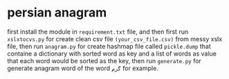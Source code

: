 persian anagram
===============

first install the module in `requirement.txt` file, and then first run `xslxtocvs.py` for create clean csv file `(your_csv_file.csv)` from messy xslx file, then run `anagram.py` for create hashmap file called `pickle.dump` that containe a dictionary with sorted word as key and a list of words as value that each word would be sorted as the key, then run `generate.py` for generate anagram word of the word `گرم` for example. 
